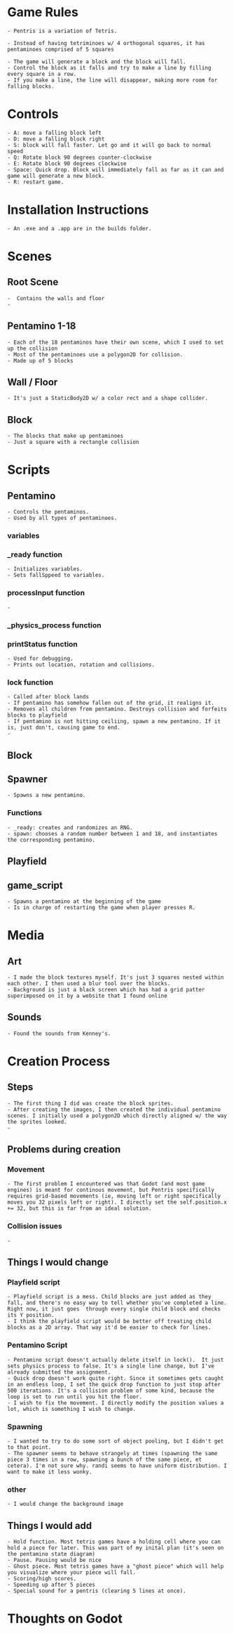 # Game Rules

	- Pentris is a variation of Tetris. 
	
	- Instead of having tetriminoes w/ 4 orthogonal squares, it has pentaminoes comprised of 5 squares
	
	- The game will generate a block and the block will fall. 
	- Control the block as it falls and try to make a line by filling every square in a row. 
	- If you make a line, the line will disappear, making more room for falling blocks. 
	
# Controls
	- A: move a falling block left
	- D: move a falling block right 
	- S: block will fall faster. Let go and it will go back to normal speed 
	- Q: Rotate block 90 degrees counter-clockwise
	- E: Rotate block 90 degrees clockwise 
	- Space: Quick drop. Block will immediately fall as far as it can and game will generate a new block. 
	- R: restart game. 
	
# Installation Instructions
	- An .exe and a .app are in the builds folder. 
# Scenes

## Root Scene
	-  Contains the walls and floor 
	- 
## Pentamino 1-18
	- Each of the 18 pentaminos have their own scene, which I used to set up the collision
	- Most of the pentaminoes use a polygon2D for collision. 
	- Made up of 5 blocks 

## Wall / Floor
	- It's just a StaticBody2D w/ a color rect and a shape collider.

## Block 
	- The blocks that make up pentaminoes 
	- Just a square with a rectangle collision 

# Scripts 

## Pentamino 
	- Controls the pentaminos.	
	- Used by all types of pentaminoes. 
### variables	

### _ready function
	- Initializes variables. 
	- Sets fallSppeed to variables. 
### processInput function
 	-	
### _physics_process function

### printStatus function
	- Used for debugging. 
	- Prints out location, rotation and collisions. 
### lock function 
	- Called after block lands
	- If pentamino has somehow fallen out of the grid, it realigns it. 
	- Removes all children from pentamino. Destroys collision and forfeits blocks to playfield
	- If pentamino is not hitting ceiliing, spawn a new pentamino. If it is, just don't, causing game to end. 
	- 

## Block 

## Spawner 
	- Spawns a new pentamino. 
### Functions
	- _ready: creates and randomizes an RNG. 
	- spawn: chooses a random number between 1 and 18, and instantiates the corresponding pentamino. 

## Playfield 

## game_script

	- Spawns a pentamino at the beginning of the game 
	- Is in charge of restarting the game when player presses R. 


# Media

## Art 

	- I made the block textures myself. It's just 3 squares nested within each other. I then used a blur tool over the blocks. 
	- Background is just a black screen which has had a grid patter superimposed on it by a website that I found online

## Sounds
	
	- Found the sounds from Kenney's. 
	
# Creation Process
## Steps 
	- The first thing I did was create the block sprites. 
	- After creating the images, I then created the individual pentamino scenes. I initially used a polygon2D which directly aligned w/ the way the sprites looked. 
	-

## Problems during creation

### Movement 
	- The first problem I encountered was that Godot (and most game engines) is meant for continous movement, but Pentris specifically requires grid-based movements (ie, moving left or right specifically moves you 32 pixels left or right). I directly set the self.position.x += 32, but this is far from an ideal solution. 
	
### Collision issues
	- 

## Things I would change
### Playfield script
	- Playfield script is a mess. Child blocks are just added as they fall, and there's no easy way to tell whether you've completed a line. Right now, it just goes  through every single child block and checks its Y position. 
	- I think the playfield script would be better off treating child blocks as a 2D array. That way it'd be easier to check for lines. 
	
### Pentamino Script 
	- Pentamino script doesn't actually delete itself in lock().  It just sets physics process to false. It's a single line change, but I've already submitted the assignment. 
	- Quick drop doesn't work quite right. Since it sometimes gets caught in an endless loop, I set the quick drop function to just stop after 500 iterations. It's a collision problem of some kind, because the loop is set to run until you hit the floor. 
	- I wish to fix the movement. I directly modify the position values a lot, which is something I wish to change. 
### Spawning
	- I wanted to try to do some sort of object pooling, but I didn't get to that point.
	- The spawner seems to behave strangely at times (spawning the same piece 3 times in a row, spawning a bunch of the same piece, et cetera). I'm not sure why. randi seems to have uniform distribution. I want to make it less wonky. 
### other
	- I would change the background image 

## Things I would add
	- Hold function. Most tetris games have a holding cell where you can hold a piece for later. This was part of my inital plan (it's seen on the pentamino state diagram)
	- Pause. Pausing would be nice 
	- Ghost piece. Most tetris games have a "ghost piece" which will help you visualize where your piece will fall. 
	- Scoring/high scores. 
	- Speeding up after 5 pieces
	- Special sound for a pentris (clearing 5 lines at once). 
# Thoughts on Godot 
